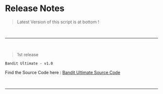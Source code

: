# Release Notes

> Latest Version of this script is at bottom !

<br>

---

<br>

> 1st release
```
Bandit Ultimate - v1.0

```
Find the Source Code here : [Bandit Ultimate Source Code]()

<br>

---
